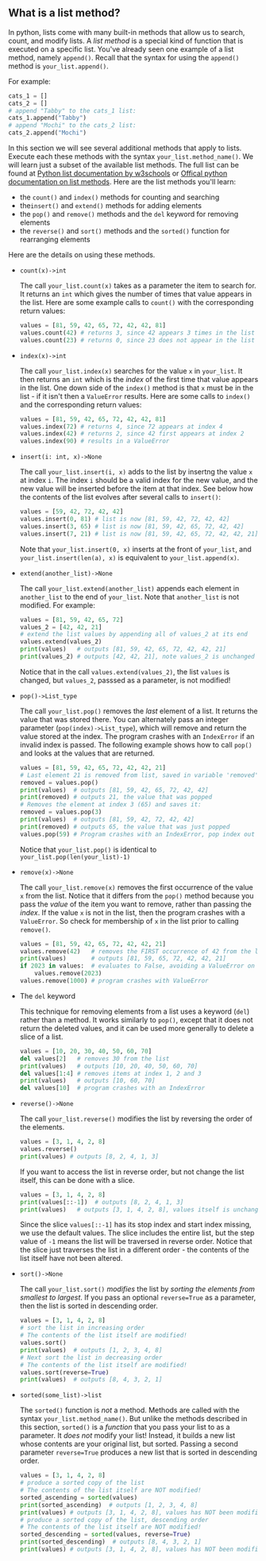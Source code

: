 ## What is a list method?

In python, lists come with many built-in methods that allow us to search, count, and modify lists. A *list method* is a special kind of function that is executed on a specific list. You've already seen one example of a list method, namely `append()`. Recall that the syntax for using the `append()` method is `your_list.append()`.

For example:
```python
cats_1 = []
cats_2 = []
# append "Tabby" to the cats_1 list:
cats_1.append("Tabby")
# append "Mochi" to the cats_2 list:
cats_2.append("Mochi")
```

In this section we will see several additional methods that apply to lists. Execute each these methods with the syntax `your_list.method_name()`.  We will learn just a subset of the available list methods. The full list can be found at [Python list documentation by w3schools](https://www.w3schools.com/python/python_ref_list.asp) or [Offical python documentation on list methods](https://docs.python.org/3/tutorial/datastructures.html). Here are the list methods you'll learn:
- the `count()` and `index()` methods for counting and searching
- the`insert()` and `extend()` methods for adding elements
- the `pop()` and `remove()` methods and the `del` keyword for removing elements
- the `reverse()` and `sort()` methods and the `sorted()` function for rearranging elements

Here are the details on using these methods.

<ul>
<li> 

`count(x)->int`

The call `your_list.count(x)` takes as a parameter the item to search for. It returns an `int` which gives the number of times that value appears in the list. Here are some example calls to `count()` with the corresponding return values:

```python
values = [81, 59, 42, 65, 72, 42, 42, 81]
values.count(42) # returns 3, since 42 appears 3 times in the list
values.count(23) # returns 0, since 23 does not appear in the list
```
</li>

<li> 

`index(x)->int`

The call `your_list.index(x)` searches for the value `x` in `your_list`. It then returns an `int` which is the *index* of the first time that value appears in the list. One down side of the `index()` method is that `x` must be in the list - if it isn't then a `ValueError` results. Here are some calls to `index()` and the corresponding return values:

```python
values = [81, 59, 42, 65, 72, 42, 42, 81]
values.index(72) # returns 4, since 72 appears at index 4
values.index(42) # returns 2, since 42 first appears at index 2
values.index(90) # results in a ValueError
```
</li>

<li>

`insert(i: int, x)->None`

The call `your_list.insert(i, x)` adds to the list by insertng the value `x` at index `i`. The index `i` should be a valid index for the new value, and the new value will be inserted before the item at that index.
See below how the contents of the list evolves after several calls to `insert()`:

```python
values = [59, 42, 72, 42, 42]
values.insert(0, 81) # list is now [81, 59, 42, 72, 42, 42]
values.insert(3, 65) # list is now [81, 59, 42, 65, 72, 42, 42]
values.insert(7, 21) # list is now [81, 59, 42, 65, 72, 42, 42, 21]
```
Note that `your_list.insert(0, x)` inserts at the front of `your_list`, and `your_list.insert(len(a), x)` is equivalent to `your_list.append(x)`.
</li>

<li>

`extend(another_list)->None`

The call `your_list.extend(another_list)` appends each element in `another_list` to the end of `your_list`. Note that `another_list` is not modified. For example:

```python
values = [81, 59, 42, 65, 72]
values_2 = [42, 42, 21]
# extend the list values by appending all of values_2 at its end
values.extend(values_2)
print(values)   # outputs [81, 59, 42, 65, 72, 42, 42, 21]
print(values_2) # outputs [42, 42, 21], note values_2 is unchanged
```

Notice that in the call `values.extend(values_2)`, the list `values` is changed, but `values_2`, passsed as a parameter, is not modified!
</li>
<li>

`pop()->List_type`

The call `your_list.pop()` removes the *last* element of a list. It returns the value that was stored there. You can alternately pass an integer parameter (`pop(index)->List_type`), which will remove and return the value stored at the index. The program crashes with an `IndexError` if an invalid index is passed. The following example shows how to call `pop()` and looks at the values that are returned.

```python
values = [81, 59, 42, 65, 72, 42, 42, 21]
# Last element 21 is removed from list, saved in variable 'removed':
removed = values.pop()
print(values)  # outputs [81, 59, 42, 65, 72, 42, 42]
print(removed) # outputs 21, the value that was popped
# Removes the element at index 3 (65) and saves it:
removed = values.pop(3)
print(values)  # outputs [81, 59, 42, 72, 42, 42]
print(removed) # outputs 65, the value that was just popped
values.pop(59) # Program crashes with an IndexError, pop index out of range
```

Notice that `your_list.pop()` is identical to `your_list.pop(len(your_list)-1)`
</li>


<li>

`remove(x)->None`

The call `your_list.remove(x)` removes the first occurrence of the value `x` from the list. Notice that it differs from the `pop()` method because you pass the *value* of the item you want to remove, rather than passing the *index*. If the value `x` is not in the list, then the program crashes with a `ValueError`. So check for membership of `x` in the list prior to calling `remove()`.

```python
values = [81, 59, 42, 65, 72, 42, 42, 21]
values.remove(42)   # removes the FIRST occurrence of 42 from the list
print(values)       # outputs [81, 59, 65, 72, 42, 42, 21]
if 2023 in values:  # evaluates to False, avoiding a ValueError on the next line
    values.remove(2023) 
values.remove(1000) # program crashes with ValueError
```
</li>

<li> 

The `del` keyword

This technique for removing elements from a list uses a keyword (`del`) rather than a method. It works similarly to `pop()`, except that it does not return the deleted values, and it can be used more generally to delete a slice of a list.

```python
values = [10, 20, 30, 40, 50, 60, 70]
del values[2]   # removes 30 from the list
print(values)   # outputs [10, 20, 40, 50, 60, 70]
del values[1:4] # removes items at index 1, 2 and 3
print(values)   # outputs [10, 60, 70]
del values[10]  # program crashes with an IndexError
```
</li>

<li>

`reverse()->None`

The call `your_list.reverse()` modifies the list by reversing the order of the elements.

```python
values = [3, 1, 4, 2, 8]
values.reverse()
print(values) # outputs [8, 2, 4, 1, 3]
```

If you want to access the list in reverse order, but not change the list itself, this can be done with a slice.

```python
values = [3, 1, 4, 2, 8]
print(values[::-1])  # outputs [8, 2, 4, 1, 3]
print(values)   # outputs [3, 1, 4, 2, 8], values itself is unchanged
```
Since the slice `values[::-1]` has its stop index and start index missing, we use the default values. The slice includes the entire list, but the step value of `-1` means the list will be traversed in reverse order. Notice that the slice just traverses the list in a different order - the contents of the list itself have not been altered.

</li>

<li>

`sort()->None`

The call `your_list.sort()` *modifies* the list by *sorting the elements from smallest to largest*. If you pass an optional `reverse=True` as a parameter, then the list is sorted in descending order.

```python
values = [3, 1, 4, 2, 8]
# sort the list in increasing order
# The contents of the list itself are modified!
values.sort()
print(values)  # outputs [1, 2, 3, 4, 8]
# Next sort the list in decreasing order
# The contents of the list itself are modified!
values.sort(reverse=True)
print(values)  # outputs [8, 4, 3, 2, 1]
```
</li>

<li>

`sorted(some_list)->list`

The `sorted()` function is *not* a method. Methods are called with the syntax `your_list.method_name()`. But unlike the methods described in this section, `sorted()` is a *function* that you pass your list to as a parameter. It *does not* modify your list! Instead, it builds a new list whose contents are your original list, but sorted. Passing a second parameter `reverse=True` produces a new list that is sorted in descending order.

```python
values = [3, 1, 4, 2, 8]
# produce a sorted copy of the list
# The contents of the list itself are NOT modified!
sorted_ascending = sorted(values)
print(sorted_ascending)  # outputs [1, 2, 3, 4, 8]
print(values) # outputs [3, 1, 4, 2, 8], values has NOT been modified
# produce a sorted copy of the list, descending order
# The contents of the list itself are NOT modified!
sorted_descending = sorted(values, reverse=True)
print(sorted_descending)  # outputs [8, 4, 3, 2, 1]
print(values) # outputs [3, 1, 4, 2, 8], values has NOT been modified
```

</ul>
